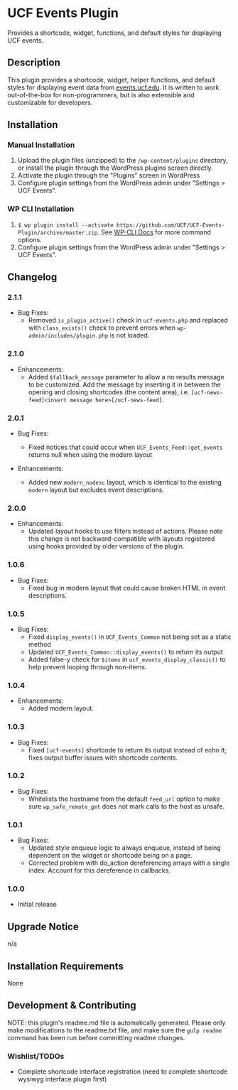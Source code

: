 # UCF Events Plugin #

Provides a shortcode, widget, functions, and default styles for displaying UCF events.


## Description ##

This plugin provides a shortcode, widget, helper functions, and default styles for displaying event data from [events.ucf.edu](https://events.ucf.edu).  It is written to work out-of-the-box for non-programmers, but is also extensible and customizable for developers.


## Installation ##

### Manual Installation ###
1. Upload the plugin files (unzipped) to the `/wp-content/plugins` directory, or install the plugin through the WordPress plugins screen directly.
2. Activate the plugin through the "Plugins" screen in WordPress
3. Configure plugin settings from the WordPress admin under "Settings > UCF Events".

### WP CLI Installation ###
1. `$ wp plugin install --activate https://github.com/UCF/UCF-Events-Plugin/archive/master.zip`.  See [WP-CLI Docs](http://wp-cli.org/commands/plugin/install/) for more command options.
2. Configure plugin settings from the WordPress admin under "Settings > UCF Events".


## Changelog ##

### 2.1.1 ###
* Bug Fixes:
  * Removed `is_plugin_active()` check in `ucf-events.php` and replaced with `class_exists()` check to prevent errors when `wp-admin/includes/plugin.php` is not loaded.

### 2.1.0 ###
* Enhancements:
  * Added `$fallback_message` parameter to allow a no results message to be customized. Add the message by inserting it in between the opening and closing shortcodes (the content area), i.e. `[ucf-news-feed]<insert message here>[/ucf-news-feed]`.

### 2.0.1 ###
* Bug Fixes:
  * Fixed notices that could occur when `UCF_Events_Feed::get_events` returns null when using the modern layout

* Enhancements:
  * Added new `modern_nodesc` layout, which is identical to the existing `modern` layout but excludes event descriptions.

### 2.0.0 ###
* Enhancements:
  * Updated layout hooks to use filters instead of actions.  Please note this change is not backward-compatible with layouts registered using hooks provided by older versions of the plugin.

### 1.0.6 ###
* Bug Fixes:
  * Fixed bug in modern layout that could cause broken HTML in event descriptions.

### 1.0.5 ###
* Bug Fixes:
  * Fixed `display_events()` in `UCF_Events_Common` not being set as a static method
  * Updated `UCF_Events_Common::display_events()` to return its output
  * Added false-y check for `$items` in `ucf_events_display_classic()` to help prevent looping through non-items.

### 1.0.4 ###
* Enhancements:
  * Added modern layout.

### 1.0.3 ###
* Bug Fixes:
  * Fixed `[ucf-events]` shortcode to return its output instead of echo it; fixes output buffer issues with shortcode contents.

### 1.0.2 ###
* Bug Fixes:
  * Whitelists the hostname from the default `feed_url` option to make sure `wp_safe_remote_get` does not mark calls to the host as unsafe.

### 1.0.1 ###
* Bug Fixes:
  * Updated style enqueue logic to always enqueue, instead of being dependent on the widget or shortcode being on a page.
  * Corrected problem with do_action dereferencing arrays with a single index. Account for this dereference in callbacks.

### 1.0.0 ###
* Initial release


## Upgrade Notice ##

n/a


## Installation Requirements ##

None


## Development & Contributing ##

NOTE: this plugin's readme.md file is automatically generated.  Please only make modifications to the readme.txt file, and make sure the `gulp readme` command has been run before committing readme changes.

### Wishlist/TODOs ###
* Complete shortcode interface registration (need to complete shortcode wysiwyg interface plugin first)

